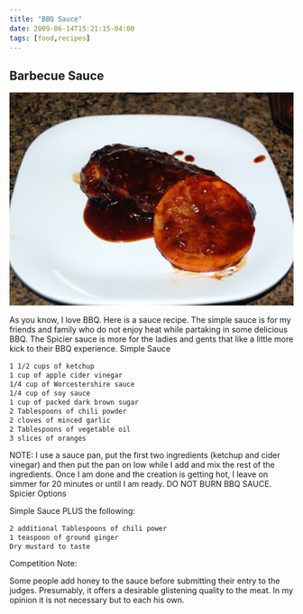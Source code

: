 ```yaml
---
title: "BBQ Sauce"
date: 2009-06-14T15:21:15-04:00
tags: [food,recipes]
---
```


## Barbecue Sauce
![](../../images/bbq-sauce.jpg)

As you know, I love BBQ. Here is a sauce recipe.  The simple sauce is for my friends and family who do not enjoy heat while partaking in some delicious BBQ.  The Spicier sauce is more for the ladies and gents that like a little more kick to their BBQ experience.
Simple Sauce

	1 1/2 cups of ketchup
	1 cup of apple cider vinegar
	1/4 cup of Worcestershire sauce
	1/4 cup of soy sauce
	1 cup of packed dark brown sugar
	2 Tablespoons of chili powder
	2 cloves of minced garlic
	2 Tablespoons of vegetable oil
	3 slices of oranges

NOTE: I use a sauce pan, put the first two ingredients (ketchup and cider vinegar) and then put the pan on low while I add and mix the rest of the ingredients.  Once I am done and the creation is getting hot, I leave on simmer for 20 minutes or until I am ready.  DO NOT BURN BBQ SAUCE.
Spicier Options

Simple Sauce PLUS the following:

	2 additional Tablespoons of chili power
	1 teaspoon of ground ginger
	Dry mustard to taste


Competition Note:

Some people add honey to the sauce before submitting their entry to the judges.  Presumably, it offers a desirable glistening quality to the meat.  In my opinion it is not necessary but to each his own.
